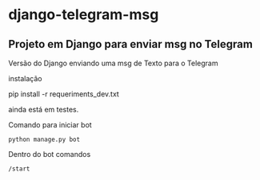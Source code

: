# django-telegram-msg
Projeto em Django para enviar msg no Telegram
---------------------------------------------

Versão do Django enviando uma msg de Texto para o Telegram

instalação

   pip install -r requeriments_dev.txt

ainda está em testes.

Comando para iniciar bot

    python manage.py bot

Dentro do bot comandos

    /start